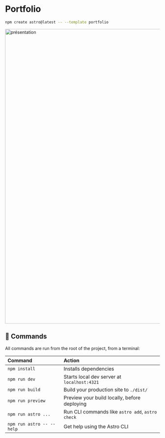 # Portfolio

```sh
npm create astro@latest -- --template portfolio
```

<img width="959" alt="présentation" src="https://github.com/J-De-Laclos/mon-portfolio/assets/127285542/e4c6414c-8d37-43e5-8220-26c6e03cb0f2">

## 🧞 Commands

All commands are run from the root of the project, from a terminal:

| Command                   | Action                                           |
| :------------------------ | :----------------------------------------------- |
| `npm install`             | Installs dependencies                            |
| `npm run dev`             | Starts local dev server at `localhost:4321`      |
| `npm run build`           | Build your production site to `./dist/`          |
| `npm run preview`         | Preview your build locally, before deploying     |
| `npm run astro ...`       | Run CLI commands like `astro add`, `astro check` |
| `npm run astro -- --help` | Get help using the Astro CLI                     |
